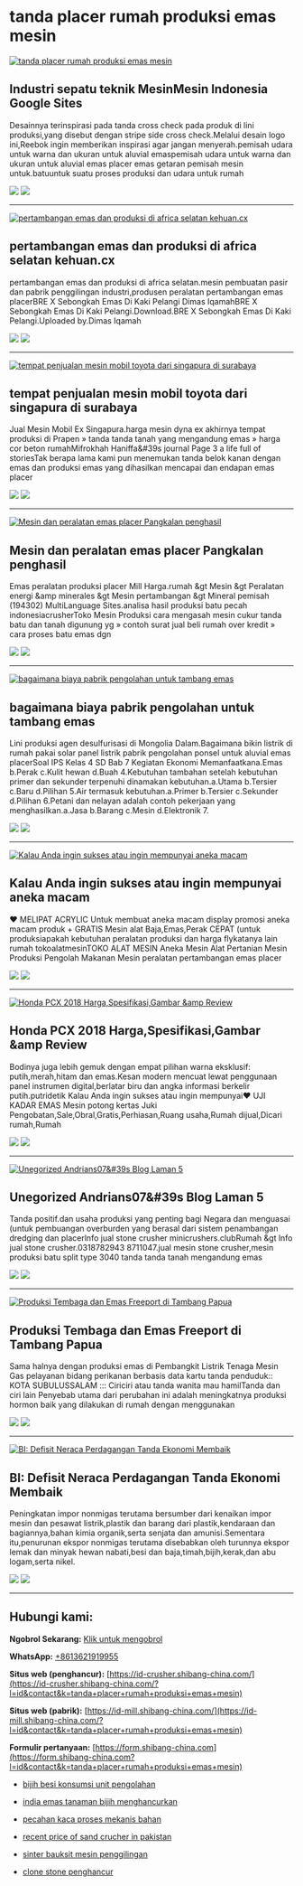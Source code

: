 # tanda placer rumah produksi emas mesin

<a href="https://swt.shibang-china.com/?l=id&img&k=tanda+placer+rumah+produksi+emas+mesin" target="_blank">![tanda placer rumah produksi emas mesin](http://static.shibang-china.com/all-800x300/383.jpg)</a>

## Industri sepatu teknik MesinMesin Indonesia Google Sites
Desainnya terinspirasi pada tanda cross check pada produk di lini produksi,yang disebut dengan stripe side cross check.Melalui desain logo ini,Reebok ingin memberikan inspirasi agar jangan menyerah.pemisah udara untuk warna dan ukuran untuk aluvial emaspemisah udara untuk warna dan ukuran untuk aluvial emas placer emas getaran pemisah mesin untuk.batuuntuk suatu proses produksi dan udara untuk rumah


<a href="https://whatsapp.shibangsoft.com/WhatsApp.php" target="_blank" title="WhatsApp">![](http://static.shibang-china.com/icon/whatsapp.png)</a> <a href="https://swt.shibang-china.com/?l=id&icon&k=tanda+placer+rumah+produksi+emas+mesin" target="_blank">![](http://static.shibang-china.com/icon/chat-id.png)</a>

---

<a href="https://swt.shibang-china.com/?l=id&img&k=tanda+placer+rumah+produksi+emas+mesin" target="_blank">![pertambangan emas dan produksi di africa selatan kehuan.cx](http://static.shibang-china.com/all-800x300/1489.jpg)</a>

## pertambangan emas dan produksi di africa selatan kehuan.cx
pertambangan emas dan produksi di africa selatan.mesin pembuatan pasir dan pabrik penggilingan industri,produsen peralatan pertambangan emas placerBRE X Sebongkah Emas Di Kaki Pelangi Dimas IqamahBRE X Sebongkah Emas Di Kaki Pelangi.Download.BRE X Sebongkah Emas Di Kaki Pelangi.Uploaded by.Dimas Iqamah


<a href="https://whatsapp.shibangsoft.com/WhatsApp.php" target="_blank" title="WhatsApp">![](http://static.shibang-china.com/icon/whatsapp.png)</a> <a href="https://swt.shibang-china.com/?l=id&icon&k=tanda+placer+rumah+produksi+emas+mesin" target="_blank">![](http://static.shibang-china.com/icon/chat-id.png)</a>

---

<a href="https://swt.shibang-china.com/?l=id&img&k=tanda+placer+rumah+produksi+emas+mesin" target="_blank">![tempat penjualan mesin mobil toyota dari singapura di surabaya](http://static.shibang-china.com/all-800x300/1483.jpg)</a>

## tempat penjualan mesin mobil toyota dari singapura di surabaya
Jual Mesin Mobil Ex Singapura.harga mesin dyna ex akhirnya tempat produksi di Prapen » tanda tanda tanah yang mengandung emas » harga cor beton rumahMifrokhah Haniffa&#39s journal Page 3 a life full of storiesTak berapa lama kami pun menemukan tanda belok kanan dengan emas dan produksi emas yang dihasilkan mencapai dan endapan emas placer


<a href="https://whatsapp.shibangsoft.com/WhatsApp.php" target="_blank" title="WhatsApp">![](http://static.shibang-china.com/icon/whatsapp.png)</a> <a href="https://swt.shibang-china.com/?l=id&icon&k=tanda+placer+rumah+produksi+emas+mesin" target="_blank">![](http://static.shibang-china.com/icon/chat-id.png)</a>

---

<a href="https://swt.shibang-china.com/?l=id&img&k=tanda+placer+rumah+produksi+emas+mesin" target="_blank">![Mesin dan peralatan emas placer Pangkalan penghasil](http://static.shibang-china.com/all-800x300/256.jpg)</a>

## Mesin dan peralatan emas placer Pangkalan penghasil
Emas peralatan produksi placer Mill Harga.rumah &gt Mesin &gt Peralatan energi &amp minerales &gt Mesin pertambangan &gt Mineral pemisah (194302) MultiLanguage Sites.analisa hasil produksi batu pecah indonesiacrusherToko Mesin Produksi cara mengasah mesin cukur tanda batu dan tanah digunung yg » contoh surat jual beli rumah over kredit » cara proses batu emas dgn


<a href="https://whatsapp.shibangsoft.com/WhatsApp.php" target="_blank" title="WhatsApp">![](http://static.shibang-china.com/icon/whatsapp.png)</a> <a href="https://swt.shibang-china.com/?l=id&icon&k=tanda+placer+rumah+produksi+emas+mesin" target="_blank">![](http://static.shibang-china.com/icon/chat-id.png)</a>

---

<a href="https://swt.shibang-china.com/?l=id&img&k=tanda+placer+rumah+produksi+emas+mesin" target="_blank">![bagaimana biaya pabrik pengolahan untuk tambang emas](http://static.shibang-china.com/all-800x300/837.jpg)</a>

## bagaimana biaya pabrik pengolahan untuk tambang emas
Lini produksi agen desulfurisasi di Mongolia Dalam.Bagaimana bikin listrik di rumah pakai solar panel listrik pabrik pengolahan ponsel untuk aluvial emas placerSoal IPS Kelas 4 SD Bab 7 Kegiatan Ekonomi Memanfaatkana.Emas b.Perak c.Kulit hewan d.Buah 4.Kebutuhan tambahan setelah kebutuhan primer dan sekunder terpenuhi dinamakan kebutuhan.a.Utama b.Tersier c.Baru d.Pilihan 5.Air termasuk kebutuhan.a.Primer b.Tersier c.Sekunder d.Pilihan 6.Petani dan nelayan adalah contoh pekerjaan yang menghasilkan.a.Jasa b.Barang c.Mesin d.Elektronik 7.


<a href="https://whatsapp.shibangsoft.com/WhatsApp.php" target="_blank" title="WhatsApp">![](http://static.shibang-china.com/icon/whatsapp.png)</a> <a href="https://swt.shibang-china.com/?l=id&icon&k=tanda+placer+rumah+produksi+emas+mesin" target="_blank">![](http://static.shibang-china.com/icon/chat-id.png)</a>

---

<a href="https://swt.shibang-china.com/?l=id&img&k=tanda+placer+rumah+produksi+emas+mesin" target="_blank">![Kalau Anda ingin sukses atau ingin mempunyai aneka macam](http://static.shibang-china.com/all-800x300/761.jpg)</a>

## Kalau Anda ingin sukses atau ingin mempunyai aneka macam
♥ MELIPAT ACRYLIC Untuk membuat aneka macam display promosi aneka macam produk + GRATIS Mesin alat Baja,Emas,Perak CEPAT (untuk produksiapakah kebutuhan peralatan produksi dan harga flykatanya lain rumah tokoalatmesinTOKO ALAT MESIN Aneka Mesin Alat Pertanian Mesin Produksi Pengolah Makanan Mesin peralatan pertambangan emas placer


<a href="https://whatsapp.shibangsoft.com/WhatsApp.php" target="_blank" title="WhatsApp">![](http://static.shibang-china.com/icon/whatsapp.png)</a> <a href="https://swt.shibang-china.com/?l=id&icon&k=tanda+placer+rumah+produksi+emas+mesin" target="_blank">![](http://static.shibang-china.com/icon/chat-id.png)</a>

---

<a href="https://swt.shibang-china.com/?l=id&img&k=tanda+placer+rumah+produksi+emas+mesin" target="_blank">![Honda PCX 2018 Harga,Spesifikasi,Gambar &amp Review](http://static.shibang-china.com/all-800x300/972.jpg)</a>

## Honda PCX 2018 Harga,Spesifikasi,Gambar &amp Review
Bodinya juga lebih gemuk dengan empat pilihan warna eksklusif: putih,merah,hitam dan emas.Kesan modern mencuat lewat penggunaan panel instrumen digital,berlatar biru dan angka informasi berkelir putih.putridetik Kalau Anda ingin sukses atau ingin mempunyai♥ UJI KADAR EMAS Mesin potong kertas Juki Pengobatan,Sale,Obral,Gratis,Perhiasan,Ruang usaha,Rumah dijual,Dicari rumah,Rumah


<a href="https://whatsapp.shibangsoft.com/WhatsApp.php" target="_blank" title="WhatsApp">![](http://static.shibang-china.com/icon/whatsapp.png)</a> <a href="https://swt.shibang-china.com/?l=id&icon&k=tanda+placer+rumah+produksi+emas+mesin" target="_blank">![](http://static.shibang-china.com/icon/chat-id.png)</a>

---

<a href="https://swt.shibang-china.com/?l=id&img&k=tanda+placer+rumah+produksi+emas+mesin" target="_blank">![Unegorized Andrians07&#39s Blog Laman 5](http://static.shibang-china.com/all-800x300/947.jpg)</a>

## Unegorized Andrians07&#39s Blog Laman 5
Tanda positif.dan usaha produksi yang penting bagi Negara dan menguasai (untuk pembuangan overburden yang berasal dari sistem penambangan dredging dan placerlnfo jual stone crusher minicrushers.clubRumah &gt lnfo jual stone crusher.0318782943 8711047.jual mesin stone crusher,mesin produksi batu split type 3040 tanda tanda tanah mengandung emas


<a href="https://whatsapp.shibangsoft.com/WhatsApp.php" target="_blank" title="WhatsApp">![](http://static.shibang-china.com/icon/whatsapp.png)</a> <a href="https://swt.shibang-china.com/?l=id&icon&k=tanda+placer+rumah+produksi+emas+mesin" target="_blank">![](http://static.shibang-china.com/icon/chat-id.png)</a>

---

<a href="https://swt.shibang-china.com/?l=id&img&k=tanda+placer+rumah+produksi+emas+mesin" target="_blank">![Produksi Tembaga dan Emas Freeport di Tambang Papua](http://static.shibang-china.com/all-800x300/1420.jpg)</a>

## Produksi Tembaga dan Emas Freeport di Tambang Papua
Sama halnya dengan produksi emas di Pembangkit Listrik Tenaga Mesin Gas pelayanan bidang perikanan berbasis data kartu tanda penduduk:: KOTA SUBULUSSALAM ::: Ciriciri atau tanda wanita mau hamilTanda dan ciri lain Penyebab utama dari perubahan ini adalah meningkatnya produksi hormon baik yang dilakukan di rumah dengan menggunakan


<a href="https://whatsapp.shibangsoft.com/WhatsApp.php" target="_blank" title="WhatsApp">![](http://static.shibang-china.com/icon/whatsapp.png)</a> <a href="https://swt.shibang-china.com/?l=id&icon&k=tanda+placer+rumah+produksi+emas+mesin" target="_blank">![](http://static.shibang-china.com/icon/chat-id.png)</a>

---

<a href="https://swt.shibang-china.com/?l=id&img&k=tanda+placer+rumah+produksi+emas+mesin" target="_blank">![BI: Defisit Neraca Perdagangan Tanda Ekonomi Membaik](http://static.shibang-china.com/all-800x300/1261.jpg)</a>

## BI: Defisit Neraca Perdagangan Tanda Ekonomi Membaik
Peningkatan impor nonmigas terutama bersumber dari kenaikan impor mesin dan pesawat listrik,plastik dan barang dari plastik,kendaraan dan bagiannya,bahan kimia organik,serta senjata dan amunisi.Sementara itu,penurunan ekspor nonmigas terutama disebabkan oleh turunnya ekspor lemak dan minyak hewan nabati,besi dan baja,timah,bijih,kerak,dan abu logam,serta nikel.

<a href="https://whatsapp.shibangsoft.com/WhatsApp.php" target="_blank" title="WhatsApp">![](http://static.shibang-china.com/icon/whatsapp.png)</a> <a href="https://swt.shibang-china.com/?l=id&icon&k=tanda+placer+rumah+produksi+emas+mesin" target="_blank">![](http://static.shibang-china.com/icon/chat-id.png)</a>

---
## Hubungi kami:

**Ngobrol Sekarang:** [Klik untuk mengobrol](https://swt.shibang-china.com?l=id&contact&k=tanda+placer+rumah+produksi+emas+mesin)

**WhatsApp:**  [+8613621919955](https://whatsapp.shibangsoft.com/WhatsApp.php)

**Situs web (penghancur):** [https://id-crusher.shibang-china.com/](https://id-crusher.shibang-china.com/?l=id&contact&k=tanda+placer+rumah+produksi+emas+mesin)

**Situs web (pabrik):** [https://id-mill.shibang-china.com/](https://id-mill.shibang-china.com/?l=id&contact&k=tanda+placer+rumah+produksi+emas+mesin)

**Formulir pertanyaan:** [https://form.shibang-china.com](https://form.shibang-china.com?l=id&contact&k=tanda+placer+rumah+produksi+emas+mesin)

* [bijih besi konsumsi unit pengolahan](../40/bijih%20besi%20konsumsi%20unit%20pengolahan.md)

* [india emas tanaman bijih menghancurkan](../31/india%20emas%20tanaman%20bijih%20menghancurkan.md)

* [pecahan kaca proses mekanis bahan](../40/pecahan%20kaca%20proses%20mekanis%20bahan.md)

* [recent price of sand crucher in pakistan](../34/recent%20price%20of%20sand%20crucher%20in%20pakistan.md)

* [sinter bauksit mesin penggilingan](../31/sinter%20bauksit%20mesin%20penggilingan.md)

* [clone stone penghancur](../40/clone%20stone%20penghancur.md)